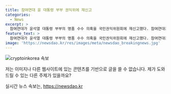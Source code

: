 ```yaml
---
title: 참여연대 윤 대통령 부부 권익위에 재신고
categories:
  - News
excerpt: >
  참여연대가 윤석열 대통령 부부의 명품 수수 의혹을 국민권익위원회에 재신고했다. 참여연대는 기자회견을 열어 다양한 이유와 함께 새로운 증거를 제시하며 전면 재조사를 촉구했다. 그들은 관련 기관에 대한 사실 확인을 제대로 하지 않았다며 비판하고, 대통령 부부가 받은 금품과 관련된 구체적인 사례를 소개했다. 또한, 목사가 새로운 증거를 제시했음에도 불구하고 재신고를 이유로 내세웠다.
feature_text: >
  참여연대가 윤석열 대통령 부부의 명품 수수 의혹을 국민권익위원회에 재신고했다. 참여연대는 기자회견을 열어 다양한 이유와 함께 새로운 증거를 제시하며 전면 재조사를 촉구했다. 그들은 관련 기관에 대한 사실 확인을 제대로 하지 않았다며 비판하고, 대통령 부부가 받은 금품과 관련된 구체적인 사례를 소개했다. 또한, 목사가 새로운 증거를 제시했음에도 불구하고 재신고를 이유로 내세웠다.
image: 'https://newsdao.kr/res/images/meta/newsdao_breakingnews.jpg'
---
```


<p><img src="https://newsdao.kr/res/images/meta/newsdao_breakingnews.jpg" alt="cryptoinkorea 속보" /></p>

<p>저는 이미지나 다른 웹사이트에 있는 콘텐츠를 기반으로 글을 쓸 수 없습니다. 제가 도와드릴 수 있는 다른 주제가 있을까요?</p>
실시간 뉴스 속보는, <a href="https://newsdao.kr" rel="dofollow">https://newsdao.kr</a>


